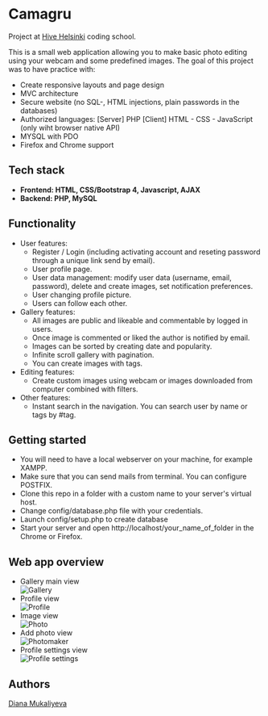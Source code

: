 # Camagru

Project at [Hive Helsinki](https://www.hive.fi/) coding school.

This is a small web application allowing you to make basic photo editing using your webcam and some predefined images. The goal of this project was to have practice with:

 * Create responsive layouts and page design
 * MVC architecture
 * Secure website (no SQL-, HTML injections, plain passwords in the databases)
 * Authorized languages:
    [Server] PHP
    [Client] HTML - CSS - JavaScript (only wiht browser native API)
 * MYSQL with PDO
 * Firefox and Chrome support

## Tech stack
* <strong>Frontend: HTML, CSS/Bootstrap 4, Javascript, AJAX</strong>
* <strong>Backend: PHP, MySQL</strong>

## Functionality
* User features:
    * Register / Login (including activating account and reseting password through a unique link send by email).
    * User profile page.
    * User data management: modify user data (username, email, password), delete and create images, set notification preferences.
    * User changing profile picture.
    * Users can follow each other.
* Gallery features:
    * All images are public and likeable and commentable by logged in users.
    * Once image is commented or liked the author is notified by email.
    * Images can be sorted by creating date and popularity.
    * Infinite scroll gallery with pagination.
    * You can create images with tags.
* Editing features:
    * Create custom images using webcam or images downloaded from computer combined with filters.
* Other features:
    * Instant search in the navigation. You can search user by name or tags by #tag.

## Getting started

* You will need to have a local webserver on your machine, for example XAMPP.
* Make sure that you can send mails from terminal. You can configure POSTFIX.
* Clone this repo in a folder with a custom name to your server's virtual host.
* Change config/database.php file with your credentials.
* Launch config/setup.php to create database
* Start your server and open http://localhost/your_name_of_folder in the Chrome or Firefox.

## Web app overview
 * Gallery main view<br>
![Gallery](../images/gallery.png?raw=true)
 * Profile view<br>
![Profile](../images/profile.png?raw=true)
 * Image view<br>
![Photo](../images/viewImage.png?raw=true)
 * Add photo view<br>
![Photomaker](../images/photomaker.png?raw=true)
 * Profile settings view<br>
![Profile settings](../images/profile-settings.png?raw=true)

## Authors

[Diana Mukaliyeva](https://github.com/DianaMukaliyeva)
